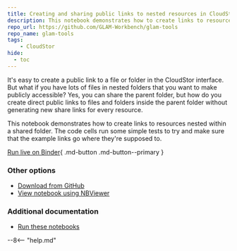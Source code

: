 ```yaml
---
title: Creating and sharing public links to nested resources in CloudStor
description: This notebook demonstrates how to create links to resources nested within a shared folder. The code cells run some simple tests to try and make sure that the example links go where they're supposed to.
repo_url: https://github.com/GLAM-Workbench/glam-tools
repo_name: glam-tools
tags:
    - CloudStor
hide:
  - toc
---
```


It's easy to create a public link to a file or folder in the CloudStor interface. But what if you have lots of files in nested folders that you want to make publicly accessible? Yes, you can share the parent folder, but how do you create direct public links to files and folders inside the parent folder without generating new share links for every resource.

This notebook demonstrates how to create links to resources nested within a shared folder. The code cells run some simple tests to try and make sure that the example links go where they're supposed to.

[Run live on Binder](https://mybinder.org/v2/gh/GLAM-Workbench/trove-books/master?urlpath=lab%2Ftree%2Fcloudstor-share-nested-links.ipynb){ .md-button .md-button--primary }

### Other options

* [Download from GitHub](https://github.com/GLAM-Workbench/trove-books/blob/master/cloudstor-share-nested-links.ipynb)
* [View notebook using NBViewer](https://nbviewer.org/github/GLAM-Workbench/glam-tools/blob/master/cloudstor-share-nested-links.ipynb)

### Additional documentation

* [Run these notebooks](../#run-these-notebooks)

--8<-- "help.md"
